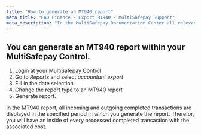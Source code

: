 ```yaml
---
title: "How to generate an MT940 report"
meta_title: "FAQ Finance - Export MT940 - MultiSafepay Support"
meta_description: "In the MultiSafepay Documentation Center all relevant information regarding our Plugins and API. As well as Support pages for Payment Method, Tools and General Questions. You can also find the contact details of our Support Team and Integration Team."
---
```


## You can generate an MT940 report within your MultiSafepay Control.

1. Login at your [MultiSafepay Control](https://merchant.multisafepay.com)
2. Go to _Reports_ and select _accountant export_
3. Fill in the date selection
4. Change the report type to an MT940 report
5. Generate report.


In the MT940 report, all incoming and outgoing completed transactions are displayed in the specified period in which you generate the report.
Therefor, you will have an inside of every processed completed transaction with the associated cost.
